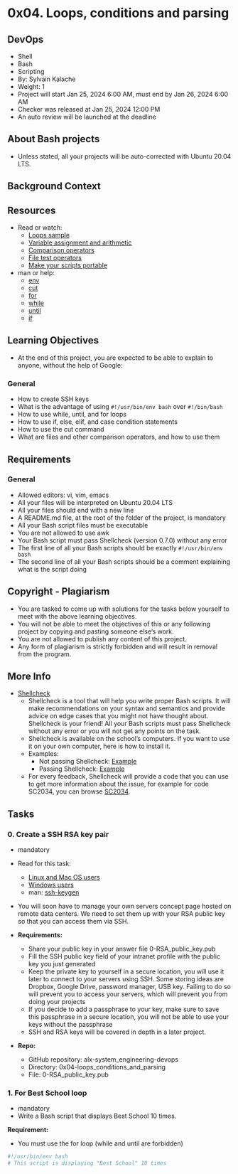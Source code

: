 # 0x04. Loops, conditions and parsing

## DevOps
- Shell
- Bash
- Scripting
- By: Sylvain Kalache
- Weight: 1
- Project will start Jan 25, 2024 6:00 AM, must end by Jan 26, 2024 6:00 AM
- Checker was released at Jan 25, 2024 12:00 PM
- An auto review will be launched at the deadline

## About Bash projects
- Unless stated, all your projects will be auto-corrected with Ubuntu 20.04 LTS.

## Background Context

## Resources
- Read or watch:
  - [Loops sample](#)
  - [Variable assignment and arithmetic](#)
  - [Comparison operators](#)
  - [File test operators](#)
  - [Make your scripts portable](#)
- man or help:
  - [env](#)
  - [cut](#)
  - [for](#)
  - [while](#)
  - [until](#)
  - [if](#)

## Learning Objectives
- At the end of this project, you are expected to be able to explain to anyone, without the help of Google:

### General
- How to create SSH keys
- What is the advantage of using `#!/usr/bin/env bash` over `#!/bin/bash`
- How to use while, until, and for loops
- How to use if, else, elif, and case condition statements
- How to use the cut command
- What are files and other comparison operators, and how to use them

## Requirements
### General
- Allowed editors: vi, vim, emacs
- All your files will be interpreted on Ubuntu 20.04 LTS
- All your files should end with a new line
- A README.md file, at the root of the folder of the project, is mandatory
- All your Bash script files must be executable
- You are not allowed to use awk
- Your Bash script must pass Shellcheck (version 0.7.0) without any error
- The first line of all your Bash scripts should be exactly `#!/usr/bin/env bash`
- The second line of all your Bash scripts should be a comment explaining what is the script doing

## Copyright - Plagiarism
- You are tasked to come up with solutions for the tasks below yourself to meet with the above learning objectives.
- You will not be able to meet the objectives of this or any following project by copying and pasting someone else’s work.
- You are not allowed to publish any content of this project.
- Any form of plagiarism is strictly forbidden and will result in removal from the program.

## More Info
- [Shellcheck](#)
  - Shellcheck is a tool that will help you write proper Bash scripts. It will make recommendations on your syntax and semantics and provide advice on edge cases that you might not have thought about. Shellcheck is your friend! All your Bash scripts must pass Shellcheck without any error or you will not get any points on the task.
  - Shellcheck is available on the school’s computers. If you want to use it on your own computer, here is how to install it.
  - Examples:
    - Not passing Shellcheck: [Example](#)
    - Passing Shellcheck: [Example](#)
  - For every feedback, Shellcheck will provide a code that you can use to get more information about the issue, for example for code SC2034, you can browse [SC2034](https://github.com/koalaman/shellcheck/wiki/SC2034).

## Tasks
### 0. Create a SSH RSA key pair
- mandatory
- Read for this task:
  - [Linux and Mac OS users](#)
  - [Windows users](#)
  - man: [ssh-keygen](#)

- You will soon have to manage your own servers concept page hosted on remote data centers. We need to set them up with your RSA public key so that you can access them via SSH.
  
- **Requirements:**
  - Share your public key in your answer file 0-RSA_public_key.pub
  - Fill the SSH public key field of your intranet profile with the public key you just generated
  - Keep the private key to yourself in a secure location, you will use it later to connect to your servers using SSH. Some storing ideas are Dropbox, Google Drive, password manager, USB key. Failing to do so will prevent you to access your servers, which will prevent you from doing your projects
  - If you decide to add a passphrase to your key, make sure to save this passphrase in a secure location, you will not be able to use your keys without the passphrase
  - SSH and RSA keys will be covered in depth in a later project.

- **Repo:**
  - GitHub repository: alx-system_engineering-devops
  - Directory: 0x04-loops_conditions_and_parsing
  - File: 0-RSA_public_key.pub

### 1. For Best School loop
- mandatory
- Write a Bash script that displays Best School 10 times.

**Requirement:**
  - You must use the for loop (while and until are forbidden)

```bash
#!/usr/bin/env bash
# This script is displaying "Best School" 10 times
